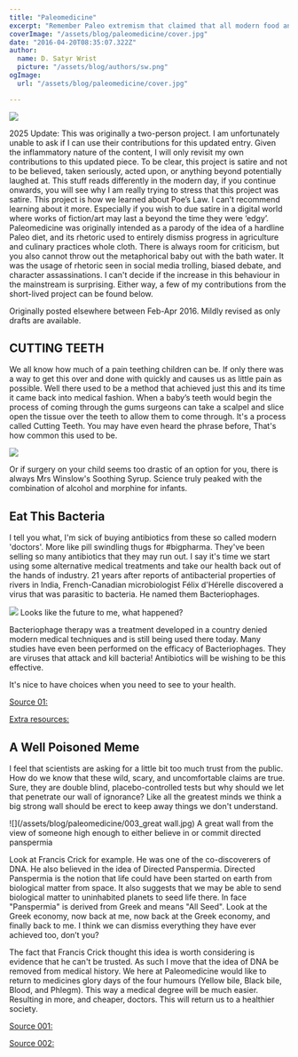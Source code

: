 ```yaml
---
title: "Paleomedicine"
excerpt: "Remember Paleo extremism that claimed that all modern food and food processes were bad? What happens when that logic is applied to medicine? An attempt at satire that has aged interestingly over time."
coverImage: "/assets/blog/paleomedicine/cover.jpg"
date: "2016-04-20T08:35:07.322Z"
author:
  name: D. Satyr Wrist
  picture: "/assets/blog/authors/sw.png"
ogImage:
  url: "/assets/blog/paleomedicine/cover.jpg"

---
```

![](/assets/blog/paleomedicine/cover.jpg)

2025 Update: This was originally a two-person project. I am unfortunately unable to ask if I can use their contributions for this updated entry. Given the inflammatory nature of the content, I will only revisit my own contributions to this updated piece. To be clear, this project is satire and not to be believed, taken seriously, acted upon, or anything beyond potentially laughed at. This stuff reads differently in the modern day, if you continue onwards, you will see why I am really trying to stress that this project was satire. This project is how we learned about Poe’s Law. I can’t recommend learning about it more. Especially if you wish to due satire in a digital world where works of fiction/art may last a beyond the time they were ‘edgy’.
Paleomedicine was originally intended as a parody of the idea of a hardline Paleo diet, and its rhetoric used to entirely dismiss progress in agriculture and culinary practices whole cloth. There is always room for criticism, but you also cannot throw out the metaphorical baby out with the bath water. It was the usage of rhetoric seen in social media trolling, biased debate, and character assassinations. I can't decide if the increase in this behaviour in the mainstream is surprising. Either way, a few of my contributions from the short-lived project can be found below.


Originally posted elsewhere between Feb-Apr 2016. Mildly revised as only drafts are available.

## CUTTING TEETH
We all know how much of a pain teething children can be. If only there was a way to get this over and done with quickly and causes us as little pain as possible. Well there used to be a method that achieved just this and its time it came back into medical fashion.
When a baby’s teeth would begin the process of coming through the gums surgeons can take a scalpel and slice open the tissue over the teeth to allow them to come through. It's a process called Cutting Teeth. You may have even heard the phrase before, That's how common this used to be.

![](/assets/blog/paleomedicine/001_syrup.jpg)

Or if surgery on your child seems too drastic of an option for you, there is always Mrs Winslow's Soothing Syrup. Science truly peaked with the combination of alcohol and morphine for infants.

  
## Eat This Bacteria
I tell you what, I'm sick of buying antibiotics from these so called modern 'doctors'. More like pill swindling thugs for #bigpharma. They've been selling so many antibiotics that they may run out. I say it's time we start using some alternative medical treatments and take our health back out of the hands of industry.
21 years after reports of antibacterial properties of rivers in India, French-Canadian microbiologist Félix d'Hérelle discovered a virus that was parasitic to bacteria. He named them Bacteriophages. 

![](/assets/blog/paleomedicine/002_phage.jpg) 
Looks like the future to me, what happened?

Bacteriophage therapy was a treatment developed in a country denied modern medical techniques and is still being used there today. Many studies have even been performed on the efficacy of Bacteriophages. They are viruses that attack and kill bacteria! Antibiotics will be wishing to be this effective. 

It's nice to have choices when you need to see to your health.

[Source 01:](https://pmc.ncbi.nlm.nih.gov/articles/PMC5547374/)

[Extra resources:](http://www.phagetherapycenter.com/pii/PatientServlet)


## A Well Poisoned Meme
I feel that scientists are asking for a little bit too much trust from the public. How do we know that these wild, scary, and uncomfortable claims are true. Sure, they are double blind, placebo-controlled tests but why should we let that penetrate our wall of ignorance? Like all the greatest minds we think a big strong wall should be erect to keep away things we don't understand.

![](/assets/blog/paleomedicine/003_great wall.jpg)
A great wall from the view of someone high enough to either believe in or commit directed panspermia

Look at Francis Crick for example. He was one of the co-discoverers of DNA. He also believed in the idea of Directed Panspermia. Directed Panspermia is the notion that life could have been started on earth from biological matter from space. It also suggests that we may be able to send biological matter to uninhabited planets to seed life there. In face "Panspermia" is derived from Greek and means "All Seed". Look at the Greek economy, now back at me, now back at the Greek economy, and finally back to me. I think we can dismiss everything they have ever achieved too, don’t you?

The fact that Francis Crick thought this idea is worth considering is evidence that he can't be trusted. As such I move that the idea of DNA be removed from medical history. We here at Paleomedicine would like to return to medicines glory days of the four humours (Yellow bile, Black bile, Blood, and Phlegm). This way a medical degree will be much easier. Resulting in more, and cheaper, doctors. This will return us to a healthier society.

[Source 001: ](http://www.huffingtonpost.com.au/entry/aliens-send-space-seed-to-earth_n_6608582.html)

[Source 002: ](http://ofbacteriaandmen.blogspot.com.au/2012/08/francis-crick-and-directed-panspermia.html)